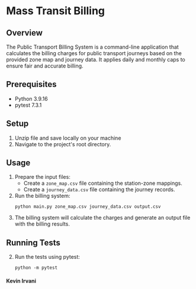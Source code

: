 # Mass Transit Billing

## Overview
The Public Transport Billing System is a command-line application that calculates the billing charges for public transport journeys based on the provided zone map and journey data. It applies daily and monthly caps to ensure fair and accurate billing.

## Prerequisites
- Python 3.9.16
- pytest 7.3.1

## Setup
1. Unzip file and save locally on your machine
2. Navigate to the project's root directory.

## Usage
1. Prepare the input files:
    - Create a `zone_map.csv` file containing the station-zone mappings.
    - Create a `journey_data.csv` file containing the journey records.
2. Run the billing system:
    ```shell
    python main.py zone_map.csv journey_data.csv output.csv
    ```
3. The billing system will calculate the charges and generate an output file with the billing results.

## Running Tests
2. Run the tests using pytest:
    ```shell
    python -m pytest
    ```

#### Kevin Irvani